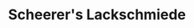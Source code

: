 ---
title: "Scheerer's Lackschmiede"
url: /brensbach/scheerers-lackschmiede/
shop: Autowerkstatt
---